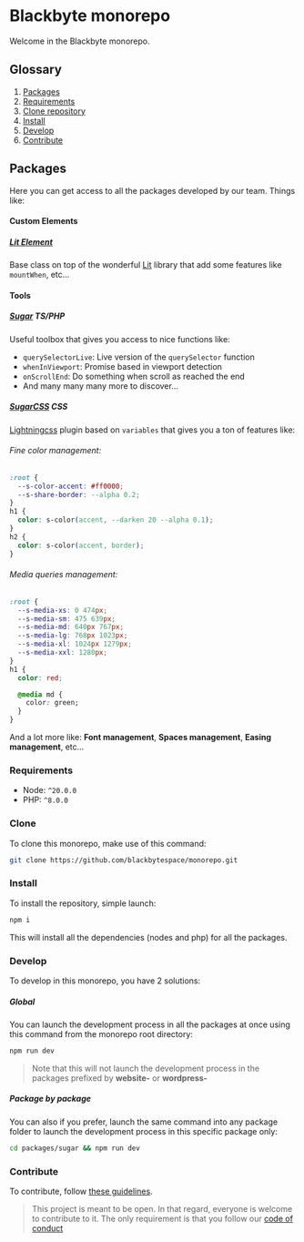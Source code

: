 # Blackbyte monorepo

Welcome in the Blackbyte monorepo.

## Glossary

1. [Packages](#packages)
2. [Requirements](#requirements)
3. [Clone repository](#clone)
4. [Install](#install)
5. [Develop](#develop)
6. [Contribute](#contribute)

## Packages

Here you can get access to all the packages developed by our team. Things like:

#### Custom Elements

##### [Lit Element](https://github.com/blackbytespace/monorepo/tree/main/packages/litElement)

Base class on top of the wonderful [Lit](https://lit.dev) library that add some features like `mountWhen`, etc...

#### Tools

##### [Sugar](https://github.com/blackbytespace/monorepo/tree/main/packages/sugar) **TS/PHP**

Useful toolbox that gives you access to nice functions like:

- `querySelectorLive`: Live version of the `querySelector` function
- `whenInViewport`: Promise based in viewport detection
- `onScrollEnd`: Do something when scroll as reached the end
- And many many many more to discover...

##### [SugarCSS](https://github.com/blackbytespace/monorepo/tree/main/packages/sugarcss) **CSS**

[Lightningcss](https://lightningcss.dev/) plugin based on `variables` that gives you a ton of features like:

###### Fine color management:

```css
:root {
  --s-color-accent: #ff0000;
  --s-share-border: --alpha 0.2;
}
h1 {
  color: s-color(accent, --darken 20 --alpha 0.1);
}
h2 {
  color: s-color(accent, border);
}
```

###### Media queries management:

```css
:root {
  --s-media-xs: 0 474px;
  --s-media-sm: 475 639px;
  --s-media-md: 640px 767px;
  --s-media-lg: 768px 1023px;
  --s-media-xl: 1024px 1279px;
  --s-media-xxl: 1280px;
}
h1 {
  color: red;

  @media md {
    color: green;
  }
}
```

And a lot more like: **Font management**, **Spaces management**, **Easing management**, etc...

### Requirements

- Node: `^20.0.0`
- PHP: `^8.0.0`

### Clone

To clone this monorepo, make use of this command:

```sh
git clone https://github.com/blackbytespace/monorepo.git
```

### Install

To install the repository, simple launch:

```sh
npm i
```

This will install all the dependencies (nodes and php) for all the packages.

### Develop

To develop in this monorepo, you have 2 solutions:

##### Global

You can launch the development process in all the packages at once using this command from the monorepo root directory:

```sh
npm run dev
```

> Note that this will not launch the development process in the packages prefixed by **website-** or **wordpress-**

##### Package by package

You can also if you prefer, launch the same command into any package folder to launch the development process in this specific package only:

```sh
cd packages/sugar && npm run dev
```

### Contribute

To contribute, follow [these guidelines](CONTRIBUTE.md).

> This project is meant to be open. In that regard, everyone is welcome to contribute to it. The only requirement is that you follow our [code of conduct](CODEOFCONDUCT.md)
